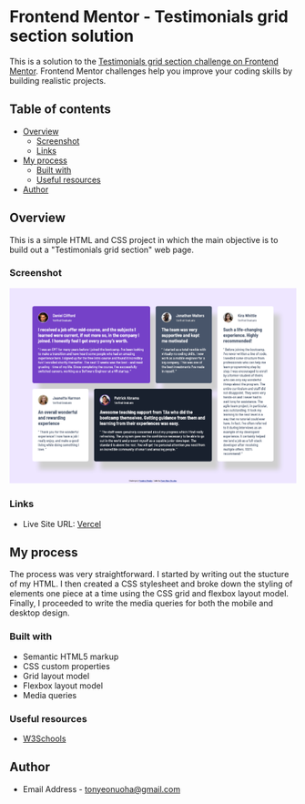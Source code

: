 # Frontend Mentor - Testimonials grid section solution

This is a solution to the
[Testimonials grid section challenge on Frontend Mentor](https://www.frontendmentor.io/challenges/testimonials-grid-section-Nnw6J7Un7).
Frontend Mentor challenges help you improve your coding skills by building realistic projects.

## Table of contents

-   [Overview](#overview)
    -   [Screenshot](#screenshot)
    -   [Links](#links)
-   [My process](#my-process)
    -   [Built with](#built-with)
    -   [Useful resources](#useful-resources)
-   [Author](#author)

## Overview

This is a simple HTML and CSS project in which the main objective is to build out a "Testimonials grid section" web
page.

### Screenshot

![Screenshot](./testimonials-grid-section.png)

### Links

-   Live Site URL: [Vercel](testimonials-grid-section-dun-delta.vercel.app)

## My process

The process was very straightforward. I started by writing out the stucture of my HTML. I then created a CSS stylesheet
and broke down the styling of elements one piece at a time using the CSS grid and flexbox layout model. Finally, I
proceeded to write the media queries for both the mobile and desktop design.

### Built with

-   Semantic HTML5 markup
-   CSS custom properties
-   Grid layout model
-   Flexbox layout model
-   Media queries

### Useful resources

-   [W3Schools](https://www.w3schools.com/)

## Author

-   Email Address - [tonyeonuoha@gmail.com](tonyeonuoha@gmail.com)
